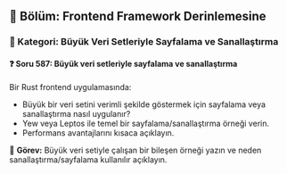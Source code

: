 ## 📘 Bölüm: Frontend Framework Derinlemesine  
### 🔹 Kategori: Büyük Veri Setleriyle Sayfalama ve Sanallaştırma  
#### ❓ Soru 587: Büyük veri setleriyle sayfalama ve sanallaştırma

Bir Rust frontend uygulamasında:

- Büyük bir veri setini verimli şekilde göstermek için sayfalama veya sanallaştırma nasıl uygulanır?
- Yew veya Leptos ile temel bir sayfalama/sanallaştırma örneği verin.
- Performans avantajlarını kısaca açıklayın.

🔧 **Görev:** Büyük veri setiyle çalışan bir bileşen örneği yazın ve neden sanallaştırma/sayfalama kullanılır açıklayın.
